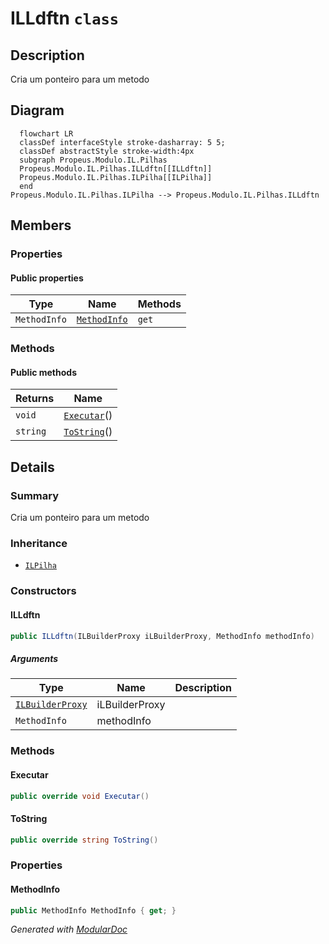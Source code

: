 # ILLdftn `class`

## Description
Cria um ponteiro para um metodo

## Diagram
```mermaid
  flowchart LR
  classDef interfaceStyle stroke-dasharray: 5 5;
  classDef abstractStyle stroke-width:4px
  subgraph Propeus.Modulo.IL.Pilhas
  Propeus.Modulo.IL.Pilhas.ILLdftn[[ILLdftn]]
  Propeus.Modulo.IL.Pilhas.ILPilha[[ILPilha]]
  end
Propeus.Modulo.IL.Pilhas.ILPilha --> Propeus.Modulo.IL.Pilhas.ILLdftn
```

## Members
### Properties
#### Public  properties
| Type | Name | Methods |
| --- | --- | --- |
| `MethodInfo` | [`MethodInfo`](#methodinfo) | `get` |

### Methods
#### Public  methods
| Returns | Name |
| --- | --- |
| `void` | [`Executar`](#executar)() |
| `string` | [`ToString`](#tostring)() |

## Details
### Summary
Cria um ponteiro para um metodo

### Inheritance
 - [
`ILPilha`
](./propeusmoduloilpilhas-ILPilha.md)

### Constructors
#### ILLdftn
```csharp
public ILLdftn(ILBuilderProxy iLBuilderProxy, MethodInfo methodInfo)
```
##### Arguments
| Type | Name | Description |
| --- | --- | --- |
| [`ILBuilderProxy`](./propeusmoduloilproxy-ILBuilderProxy.md) | iLBuilderProxy |   |
| `MethodInfo` | methodInfo |   |

### Methods
#### Executar
```csharp
public override void Executar()
```

#### ToString
```csharp
public override string ToString()
```

### Properties
#### MethodInfo
```csharp
public MethodInfo MethodInfo { get; }
```

*Generated with* [*ModularDoc*](https://github.com/hailstorm75/ModularDoc)
